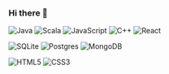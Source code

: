 ### Hi there 👋

<!--
**JooelMan/JooelMan** is a ✨ _special_ ✨ repository because its `README.md` (this file) appears on your GitHub profile.

Here are some ideas to get you started:

- 🔭 I’m currently working on ...
- 🌱 I’m currently learning ...
- 👯 I’m looking to collaborate on ...
- 🤔 I’m looking for help with ...
- 💬 Ask me about ...
- 📫 How to reach me: ...
- 😄 Pronouns: ...
- ⚡ Fun fact: ...
-->
[style-address]: https://shields.io/badge/style-plastic-green


![Java](https://img.shields.io/badge/java-%23ED8B00.svg?style=style-address&logo=java&logoColor=white)
![Scala](https://img.shields.io/badge/scala-%23DC322F.svg?style=style-address&logo=scala&logoColor=white)
![JavaScript](https://img.shields.io/badge/javascript-%23323330.svg?style=style-address&logo=javascript&logoColor=%23F7DF1E)
![C++](https://img.shields.io/badge/c++-%2300599C.svg?style=style-address&logo=c%2B%2B&logoColor=white)
![React](https://img.shields.io/badge/react-%2320232a.svg?style=style-address&logo=react&logoColor=%2361DAFB)

![SQLite](https://img.shields.io/badge/sqlite-%2307405e.svg?style=style-address?logo=appveyor&style=plastic&logo=sqlite&logoColor=white)
![Postgres](https://img.shields.io/badge/postgres-%23316192.svg?style=style-address&logo=postgresql&logoColor=white)
![MongoDB](https://img.shields.io/badge/MongoDB-%234ea94b.svg?style=style-address&logo=mongodb&logoColor=white)

![HTML5](https://img.shields.io/badge/html5-%23E34F26.svg?style=style-address&logo=html5&logoColor=white)
![CSS3](https://img.shields.io/badge/css3-%231572B6.svg?style=style-address&logo=css3&logoColor=white)
